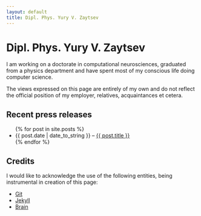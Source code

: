 ```yaml
---
layout: default
title: Dipl. Phys. Yury V. Zaytsev
---
```


Dipl. Phys. Yury V. Zaytsev
===========================

I am working on a doctorate in computational neurosciences, graduated from a physics department and have spent most of my conscious life doing computer science.

The views expressed on this page are entirely of my own and do not reflect the official position of my employer, relatives, acquaintances et cetera.

Recent press releases
---------------------

<ul class="posts-list">
    {% for post in site.posts %}
        <li><span>{{ post.date | date_to_string }}</span> &ndash; <a href="{{ post.url }}">{{ post.title }}</a></li>
    {% endfor %}
</ul>

Credits
-------

I would like to acknowledge the use of the following entities, being instrumental in creation of this page:

- [Git][1]
- [Jekyll][2]
- [Brain][3]

[1]: http://git-scm.com "Git rules!"
[2]: http://jekyllrb.com "Jekyll is cool, even though Ruby is not my cup of tea"
[3]: http://en.wikipedia.org/wiki/Human_brain "Something that I should probably exercise more"
